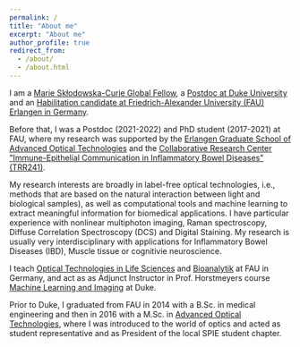 ```yaml
---
permalink: /
title: "About me"
excerpt: "About me"
author_profile: true
redirect_from: 
  - /about/
  - /about.html
---
```


I am a [Marie Skłodowska-Curie Global Fellow](https://marie-sklodowska-curie-actions.ec.europa.eu/news/marie-sklodowska-curie-actions-award-eu257-million-to-postdoctoral-fellows-in-2022), a [Postdoc at Duke University](https://horstmeyer.pratt.duke.edu/people/lucas-kreiss) and an [Habilitation candidate at Friedrich-Alexander University (FAU) Erlangen in Germany](https://www.mbt.tf.fau.de/). 

Before that, I was a Postdoc (2021-2022) and PhD student (2017-2021) at FAU, where my research was supported by the [Erlangen Graduate School of Advanced Optical Technologies](https://www.saot.fau.de/) and the [Collaborative Research Center "Immune-Epithelial Communication in Inflammatory Bowel Diseases" (TRR241)](https://transregio241-en.webspace.rrze.de/).

My research interests are broadly in label-free optical technologies, i.e., methods that are based on the natural interaction between light and biological samples), as well as computational tools and machine learning to extract meaningful information for biomedical applications. I have particular experience with nonlinear multiphoton imaging, Raman spectroscopy, Diffuse Correlation Spectroscopy (DCS) and Digital Staining. My research is usually very interdisciplinary with applications for Inflammatory Bowel Diseases (IBD), Muscle tissue or cognitivie neuroscience.

I teach [Optical Technologies in Life Sciences]() and [Bioanalytik]() at FAU in Germany, and act as as Adjunct Instructor in Prof. Horstmeyers course [Machine Learning and Imaging](https://deepimaging.github.io/syllabus/) at Duke.

Prior to Duke, I graduated from FAU in 2014 with a B.Sc. in medical engineering and then in 2016 with a M.Sc. in [Advanced Optical Technologies](https://www.maot.studium.fau.de/), where I was introduced to the world of optics and acted as student representative and as President of the local SPIE student chapter. 
